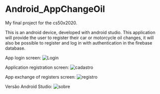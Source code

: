 # Android_AppChangeOil

My final project for the cs50x2020.

This is an android device, developed with android studio.
This application will provide the user to register their car or motorcycle oil changes, it will also be possible
to register and log in with authentication in the firebase database.

App login screen:
![Login](https://user-images.githubusercontent.com/60372253/98187031-c91b6e80-1eee-11eb-81d4-d0d1a64d452b.png)


Application registration screen:
![cadastro](https://user-images.githubusercontent.com/60372253/98187091-ebad8780-1eee-11eb-9955-0f2f63545225.png)


App exchange of registers screen:
![registro](https://user-images.githubusercontent.com/60372253/98187157-0c75dd00-1eef-11eb-8592-7b1423ed3d19.png)


Versão Android Studio: 
![sobre](https://user-images.githubusercontent.com/60372253/98186977-b5700800-1eee-11eb-9e0f-1d4b7dc95c2e.png)
